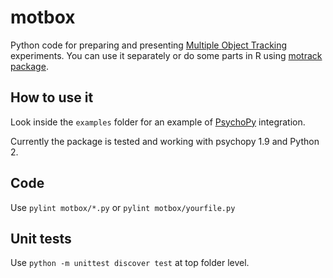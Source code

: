 # motbox

Python code for preparing and presenting [Multiple Object Tracking](http://www.scholarpedia.org/article/Multiple_object_tracking) experiments. You can use it separately or do some parts in R using [motrack package](https://github.com/jirilukavsky/motrack). 

## How to use it

Look inside the `examples` folder for an example of [PsychoPy](https://www.psychopy.org/) integration.

Currently the package is tested and working with psychopy 1.9 and Python 2.

## Code

Use `pylint motbox/*.py` or `pylint motbox/yourfile.py`

## Unit tests

Use `python -m unittest discover test` at top folder level.
